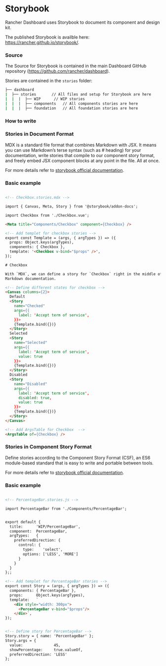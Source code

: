 # Storybook

Rancher Dashboard uses Storybook to document its component and design kit.

The published Storybook is availble here: https://rancher.github.io/storybook/.

### Source

The Source for Storybook is contained in the main Dashboard GitHub repository (https://github.com/rancher/dashboard).

Stories are contained in the `stories` folder:

```bash
├── dashboard
|  ├── stories       // All files and setup for Storybook are here
|  |  |  ├── WIP      // WIP stories 
|  |  |  ├── components   // All components stories are here
|  |  |  ├── foundation   // All foundation stories are here
```

### How to write

### Stories in Document Format

MDX is a standard file format that combines Markdown with JSX. It means you can use Markdown’s terse syntax (such as # heading) for your documentation, write stories that compile to our component story format, and freely embed JSX component blocks at any point in the file. All at once.

For more details refer to [storybook official documentation](https://storybook.js.org/docs/vue/writing-docs/mdx#basic-example).



### Basic example
```html

<!-- Checkbox.stories.mdx -->

import { Canvas, Meta, Story } from '@storybook/addon-docs';

import Checkbox from './Checkbox.vue';

<Meta title="Components/Checkbox" component={Checkbox} />

<!-- Add templet for checkbox stories -->
export const Template = (args, { argTypes }) => ({
  props: Object.keys(argTypes),
  components: { Checkbox },
  template: '<Checkbox v-bind="$props" />',
});

# Checkbox

With `MDX`, we can define a story for `Checkbox` right in the middle of our
Markdown documentation.

<!-- Define different states for checkbox -->
<Canvas columns={2}>
  Default
  <Story
    name="Checked"
    args={{
      label: 'Accept term of service',
    }}>
    {Template.bind({})}
  </Story>
  Selected
  <Story
    name="Selected"
    args={{
      label: 'Accept term of service',
      value: true
    }}>
    {Template.bind({})}
  </Story>
  Disabled
  <Story
    name="Disabled"
    args={{
      label: 'Accept term of service',
      disabled: true,
      value: true
    }}>
    {Template.bind({})}
  </Story>
</Canvas>

<!-- Add ArgsTable for Checkbox  -->
<ArgsTable of={Checkbox} />

```


### Stories in Component Story Format

Define stories according to the Component Story Format (CSF), an ES6 module-based standard that is easy to write and portable between tools.

For more details refer to [storybook official documentation](https://storybook.js.org/docs/vue/writing-stories/introduction).



### Basic example

```html

<!-- PercentageBar.stories.js -->

import PercentageBar from './Components/PercentageBar';


export default {
  title:      'WIP/PercentageBar',
  component:  PercentageBar,
  argTypes:   {
    preferredDirection: {
      control: {
        type:    'select',
        options: ['LESS', 'MORE']
      }
    }
  }
};;

<!-- Add templet for PercentageBar stories -->
export const Story = (args, { argTypes }) => ({
  components: { PercentageBar },
  props:      Object.keys(argTypes),
  template:   `
    <div style="width: 300px">
      <PercentageBar v-bind="$props"/>
    </div>`,
});


<!-- Define story for PercentageBar -->
Story.story = { name: 'PercentageBar' };
Story.args = {
  value:              45,
  showPercentage:     true.valueOf,
  preferredDirection: 'LESS'
};

```
